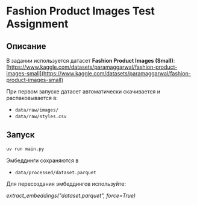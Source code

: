 # Fashion Product Images Test Assignment

## Описание

В задании используется датасет **Fashion Product Images (Small)**:  
[https://www.kaggle.com/datasets/paramaggarwal/fashion-product-images-small](https://www.kaggle.com/datasets/paramaggarwal/fashion-product-images-small)

При первом запуске датасет автоматически скачивается и распаковывается в:

- `data/raw/images/`  
- `data/raw/styles.csv`

## Запуск

```bash
uv run main.py
```

Эмбеддинги сохраняются в
- `data/processed/dataset.parquet`

Для пересоздания эмбеддингов используйте:

_extract_embeddings("dataset.parquet", force=True)_
